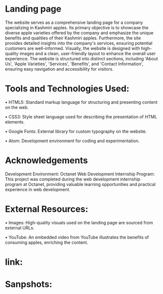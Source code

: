 # Landing page
The website serves as a comprehensive landing page for a company specializing in Kashmiri apples. Its primary objective is to showcase the diverse apple varieties offered by the company and emphasize the unique benefits and qualities of their Kashmiri apples. Furthermore, the site provides detailed insights into the company's services, ensuring potential customers are well-informed. Visually, the website is designed with high-quality images and a clean, user-friendly layout to enhance the overall user experience. The website is structured into distinct sections, including 'About Us', 'Apple Varieties', 'Services', 'Benefits', and 'Contact Information', ensuring easy navigation and accessibility for visitors.

# Tools and Technologies Used:
 • HTML5: Standard markup language for structuring and presenting content on the web.
 
 • CSS3: Style sheet language used for describing the presentation of HTML elements.
 
 • Google Fonts: External library for custom typography on the website.
 
 • Atom: Development environment for coding and experimentation.
 
# Acknowledgements
Development Environment:
Octanet Web Development Internship Program: This project was completed during the web development internship program at Octanet, providing valuable learning opportunities and practical experience in web development.

# External Resources:
 • Images: High-quality visuals used on the landing page are sourced from external URLs.
 
 • YouTube: An embedded video from YouTube illustrates the benefits of consuming apples, enriching the content.

# link:

# Sanpshots: 

